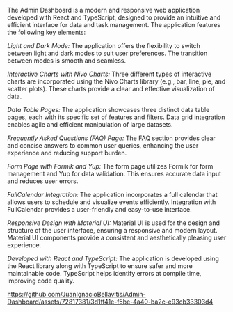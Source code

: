 The Admin Dashboard is a modern and responsive web application developed with React and TypeScript, designed to provide an intuitive and efficient interface for data and task management. 
The application features the following key elements:

*Light and Dark Mode:* 
The application offers the flexibility to switch between light and dark modes to suit user preferences. The transition between modes is smooth and seamless.

*Interactive Charts with Nivo Charts:*
Three different types of interactive charts are incorporated using the Nivo Charts library (e.g., bar, line, pie, and scatter plots). These charts provide a clear and effective visualization of data.

*Data Table Pages:*
The application showcases three distinct data table pages, each with its specific set of features and filters. Data grid integration enables agile and efficient manipulation of large datasets.

*Frequently Asked Questions (FAQ) Page:*
The FAQ section provides clear and concise answers to common user queries, enhancing the user experience and reducing support burden.

*Form Page with Formik and Yup:*
The form page utilizes Formik for form management and Yup for data validation. This ensures accurate data input and reduces user errors.

*FullCalendar Integration:*
The application incorporates a full calendar that allows users to schedule and visualize events efficiently. Integration with FullCalendar provides a user-friendly and easy-to-use interface.

*Responsive Design with Material UI:*
Material UI is used for the design and structure of the user interface, ensuring a responsive and modern layout. Material UI components provide a consistent and aesthetically pleasing user experience.

*Developed with React and TypeScript:*
The application is developed using the React library along with TypeScript to ensure safer and more maintainable code. TypeScript helps identify errors at compile time, improving code quality.

https://github.com/JuanIgnacioBellavitis/Admin-Dashboard/assets/72817381/3d1ff41e-f5be-4a40-ba2c-e93cb33303d4
